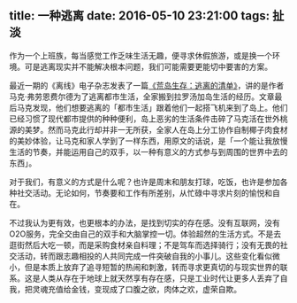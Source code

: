 title: 一种逃离
date: 2016-05-10 23:21:00
tags: 扯淡
---

作为一个上班族，每当感觉工作乏味生活无趣，便寻求休假旅游，或是换一个环境。可是逃离现实并不能解决根本问题，我们可能需要更能切中要害的方案。

<!--more-->

最近一期的《离线》电子杂志发表了一篇[《荒岛生存：逃离的清单》](https://the-offline.com/article/escape-to-rarotonga/)，讲的是作者马克·弗劳恩费尔德为了逃离都市生活，全家搬到拉罗汤加岛生活的经历。文章最后马克发现，他们想要逃离的「都市生活」跟着他们一起搭飞机来到了岛上。他们已经习惯了现代都市提供的种种便利，岛上恶劣的生活条件击碎了马克活在世外桃源的美梦。然而马克此行却并非一无所获，全家人在岛上分工协作自制椰子肉食材的美妙体验，让马克和家人学到了一样东西，用原文的话说，是「一个能让我放慢生活的节奏，并能运用自己的双手，以一种有意义的方式参与到周围的世界中去的东西」。

对于我们，有意义的方式是什么呢？也许是周末和朋友打球，吃饭，也许是参加各种社交活动。无论如何，节奏要和工作有所差别，从忙碌中寻求片刻的愉悦和自在。

不过我认为更有效，也更根本的办法，是找到切实的存在感。没有互联网，没有O2O服务，完全交由自己的双手和大脑掌控一切。体验超然的生活方式。不是去逛街然后大吃一顿，而是采购食材亲自料理；不是驾车而选择骑行；没有无畏的社交活动，转而跟志趣相投的人共同完成一件突破自我的小事儿。这些变化看似微小，但是本质上放弃了追寻短暂的热闹和刺激，转而寻求更真切的与现实世界的联系。这是人类从存在于地球上就天然享有存在感，只是工业时代让更多人丢弃了自我，把灵魂充值给金钱，变现成了口腹之欲，肉体之欢，虚荣自欺。
